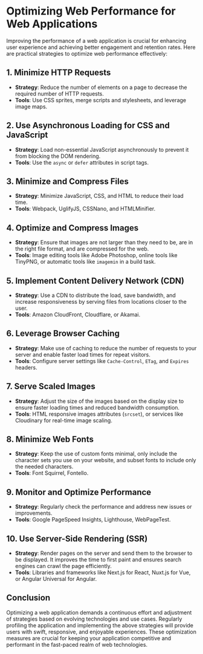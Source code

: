# Optimizing Web Performance for Web Applications

Improving the performance of a web application is crucial for enhancing user experience and achieving better engagement and retention rates. Here are practical strategies to optimize web performance effectively:

## 1. Minimize HTTP Requests

- **Strategy**: Reduce the number of elements on a page to decrease the required number of HTTP requests.
- **Tools**: Use CSS sprites, merge scripts and stylesheets, and leverage image maps.

## 2. Use Asynchronous Loading for CSS and JavaScript

- **Strategy**: Load non-essential JavaScript asynchronously to prevent it from blocking the DOM rendering.
- **Tools**: Use the `async` or `defer` attributes in script tags.
  
## 3. Minimize and Compress Files

- **Strategy**: Minimize JavaScript, CSS, and HTML to reduce their load time.
- **Tools**: Webpack, UglifyJS, CSSNano, and HTMLMinifier.

## 4. Optimize and Compress Images

- **Strategy**: Ensure that images are not larger than they need to be, are in the right file format, and are compressed for the web.
- **Tools**: Image editing tools like Adobe Photoshop, online tools like TinyPNG, or automatic tools like `imagemin` in a build task.

## 5. Implement Content Delivery Network (CDN)

- **Strategy**: Use a CDN to distribute the load, save bandwidth, and increase responsiveness by serving files from locations closer to the user.
- **Tools**: Amazon CloudFront, Cloudflare, or Akamai.

## 6. Leverage Browser Caching

- **Strategy**: Make use of caching to reduce the number of requests to your server and enable faster load times for repeat visitors.
- **Tools**: Configure server settings like `Cache-Control`, `ETag`, and `Expires` headers.

## 7. Serve Scaled Images

- **Strategy**: Adjust the size of the images based on the display size to ensure faster loading times and reduced bandwidth consumption.
- **Tools**: HTML responsive images attributes (`srcset`), or services like Cloudinary for real-time image scaling.

## 8. Minimize Web Fonts

- **Strategy**: Keep the use of custom fonts minimal, only include the character sets you use on your website, and subset fonts to include only the needed characters.
- **Tools**: Font Squirrel, Fontello.

## 9. Monitor and Optimize Performance

- **Strategy**: Regularly check the performance and address new issues or improvements.
- **Tools**: Google PageSpeed Insights, Lighthouse, WebPageTest.

## 10. Use Server-Side Rendering (SSR)

- **Strategy**: Render pages on the server and send them to the browser to be displayed. It improves the time to first paint and ensures search engines can crawl the page efficiently.
- **Tools**: Libraries and frameworks like Next.js for React, Nuxt.js for Vue, or Angular Universal for Angular.

## Conclusion

Optimizing a web application demands a continuous effort and adjustment of strategies based on evolving technologies and use cases. Regularly profiling the application and implementing the above strategies will provide users with swift, responsive, and enjoyable experiences. These optimization measures are crucial for keeping your application competitive and performant in the fast-paced realm of web technologies.
